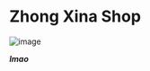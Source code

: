 # Zhong Xina Shop

![image](https://user-images.githubusercontent.com/99801948/165404277-d06e26ce-347e-444f-ab47-e317af72a24c.png)


***lmao***
